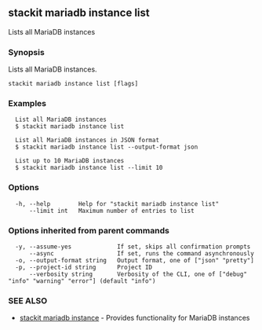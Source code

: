 ## stackit mariadb instance list

Lists all MariaDB instances

### Synopsis

Lists all MariaDB instances.

```
stackit mariadb instance list [flags]
```

### Examples

```
  List all MariaDB instances
  $ stackit mariadb instance list

  List all MariaDB instances in JSON format
  $ stackit mariadb instance list --output-format json

  List up to 10 MariaDB instances
  $ stackit mariadb instance list --limit 10
```

### Options

```
  -h, --help        Help for "stackit mariadb instance list"
      --limit int   Maximum number of entries to list
```

### Options inherited from parent commands

```
  -y, --assume-yes             If set, skips all confirmation prompts
      --async                  If set, runs the command asynchronously
  -o, --output-format string   Output format, one of ["json" "pretty"]
  -p, --project-id string      Project ID
      --verbosity string       Verbosity of the CLI, one of ["debug" "info" "warning" "error"] (default "info")
```

### SEE ALSO

* [stackit mariadb instance](./stackit_mariadb_instance.md)	 - Provides functionality for MariaDB instances

